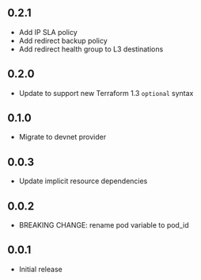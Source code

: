 ## 0.2.1

- Add IP SLA policy
- Add redirect backup policy
- Add redirect health group to L3 destinations

## 0.2.0

- Update to support new Terraform 1.3 `optional` syntax

## 0.1.0

- Migrate to devnet provider

## 0.0.3

- Update implicit resource dependencies

## 0.0.2

- BREAKING CHANGE: rename pod variable to pod_id

## 0.0.1

- Initial release
